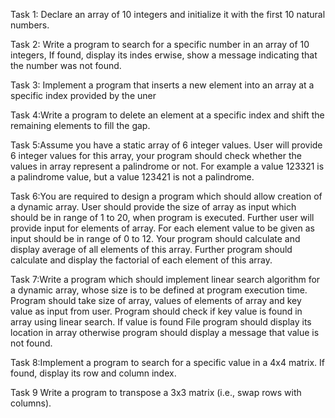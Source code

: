 Task 1: Declare an array of 10 integers and initialize it with the first 10 natural numbers.

Task 2: Write a program to search for a specific number in an array of 10 integers, If found, display its indes erwise, show a message indicating that the number was not found.

Task 3: Implement a program that inserts a new element into an array at a specific index provided by the uner

 Task 4:Write a program to delete an element at a specific index and shift the remaining elements to fill the gap.

Task 5:Assume you have a static array of 6 integer values. User will provide 6 integer values for this array, your program should check whether the values in array represent a palindrome or not. For example a value 123321 is a palindrome value, but a value 123421 is not a palindrome.

Task 6:You are required to design a program which should allow creation of a dynamic array. User should provide the size of array as input which should be in range of 1 to 20, when program is executed. Further user will provide input for elements of array. For each element value to be given as input should be in range of 0 to 12. Your program should calculate and display average of all elements of this array. Further program should calculate and display the factorial of each element of this array.

Task 7:Write a program which should implement linear search algorithm for a dynamic array, whose size is to be defined at program execution time. Program should take size of array, values of elements of array and key value as input from user. Program should check if key value is found in array using linear search. If value is found File program should display its location in array otherwise program should display a message that value is not found.

Task 8:Implement a program to search for a specific value in a 4x4 matrix. If found, display its row and column index.

Task 9
Write a program to transpose a 3x3 matrix (i.e., swap rows with columns).
